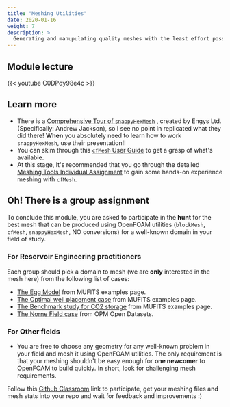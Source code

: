 ```yaml
---
title: "Meshing Utilities"
date: 2020-01-16
weight: 7
description: >
  Generating and manupulating quality meshes with the least effort possible using different meshing tools!
---
```


## Module lecture

{{< youtube C0DPdy98e4c >}}

## Learn more

- There is a 
  [Comprehensive Tour of `snappyHexMesh`](https://openfoamwiki.net/images/f/f0/Final-AndrewJacksonSlidesOFW7.pdf)
  , created by Engys Ltd. (Specifically: Andrew Jackson), so I see no point in
  replicated what they did there! **When** you absolutely need to learn
  how to work `snappyHexMesh`, use their presentation!!
- You can skim through this 
  [`cfMesh` User Guide](http://cfmesh.com/wp-content/uploads/2015/09/User_Guide-cfMesh_v1.1.pdf)
  to get a grasp of what's available.
- At this stage, It's recommended that you go through the detailed 
  [Meshing Tools Individual Assignment](https://classroom.github.com/a/EPCxH5LA) 
  to gain some hands-on experience meshing with `cfMesh`.

## Oh! There is a group assignment

To conclude this module, you are asked to participate in the **hunt**
for the best mesh that can be produced using OpenFOAM utilities
(`blockMesh`, `cfMesh`, `snappyHexMesh`, NO conversions) for a well-known
domain in your field of study.

### For Reservoir Engineering practitioners

Each group should pick a domain to mesh (we are **only** interested in the mesh
here) from the following list of cases:

- [The Egg Model](http://www.mufits.imec.msu.ru/example-egg-model.html) 
  from MUFITS examples page.
- [The Optimal well placement case](http://www.mufits.imec.msu.ru/example-well-placement.html) 
  from MUFITS examples page.
- [The Benchmark study for CO2 storage](http://www.mufits.imec.msu.ru/example-example-h3.html)
  from MUFITS examples page.
- [The Norne Field case](https://opm-project.org/?page_id=559)
  from OPM Open Datasets.

### For Other fields

- You are free to choose any geometry for any well-known problem in your field
  and mesh it using OpenFOAM utilities. The only requirement is that your
  meshing shouldn't be easy enough for **one newcomer** to OpenFOAM to build
  quickly. In short, look for challenging mesh requirements.

Follow this [Github Classroom](https://classroom.github.com/g/xyc8-k-T)
link to participate, get your meshing files and mesh stats into your repo
and wait for feedback and improvements :)
